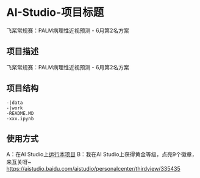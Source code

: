# AI-Studio-项目标题
飞桨常规赛：PALM病理性近视预测 - 6月第2名方案
## 项目描述
飞桨常规赛：PALM病理性近视预测 - 6月第2名方案

## 项目结构
```
-|data
-|work
-README.MD
-xxx.ipynb
```
## 使用方式
A：在AI Studio上[运行本项目](https://aistudio.baidu.com/aistudio/usercenter)
B：我在AI Studio上获得黄金等级，点亮9个徽章，来互关呀~ https://aistudio.baidu.com/aistudio/personalcenter/thirdview/335435
